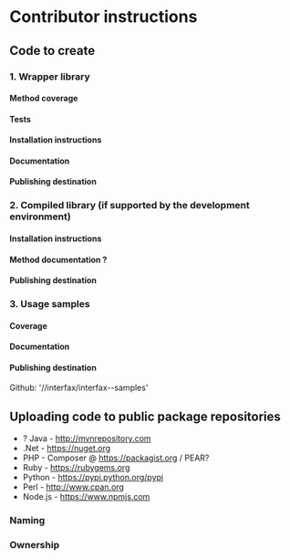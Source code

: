 # Contributor instructions

## Code to create

### 1. Wrapper library 

#### Method coverage

#### Tests

#### Installation instructions

#### Documentation

#### Publishing destination
 
### 2. Compiled library (if supported by the development environment)

#### Installation instructions

#### Method documentation ?

#### Publishing destination

### 3. Usage samples

#### Coverage

#### Documentation

#### Publishing destination

Github: '//interfax/interfax-<lang>-samples'

## Uploading code to public package repositories

* ? Java - http://mvnrepository.com
* .Net - https://nuget.org
* PHP - Composer @ https://packagist.org / PEAR?
* Ruby - https://rubygems.org
* Python - https://pypi.python.org/pypi
* Perl - http://www.cpan.org
* Node.js - https://www.npmjs.com

### Naming

### Ownership
